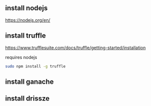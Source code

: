 ## install nodejs

https://nodejs.org/en/

## install truffle

https://www.trufflesuite.com/docs/truffle/getting-started/installation

requires nodejs

```sh
sudo npm install -g truffle
```

## install ganache

## install drissze
